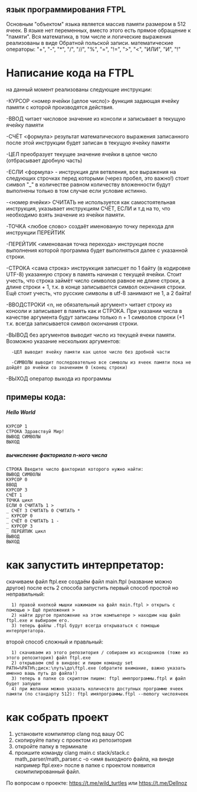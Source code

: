 ## язык программирования FTPL
Основным "объектом" языка является массив памяти размером в 512 ячеек. В языке нет переменных, вместо этого есть прямое обращение к "памяти". Вся математика, в том числе и логические выражения реализованы в виде Обратной польской записи.
математические операторы: "+", "-", "*", "/", "//", "%", "=", "!=", ">", "<", "ИЛИ", "И", "!" 

# Написание кода на FTPL

на данный момент реализованы следующие инструкции:

-КУРСОР <номер ячейки (целое число)> функция задающая  ячейку памяти с которой производятся действия.

-ВВОД  читает числовое значение из консоли и записывает в текущую ячейку памяти

-СЧЁТ <формула> результат математического выражения записанного после этой инструкции будет записан в текущую ячейку памяти

-ЦЕЛ преобразует текущее значение ячейки в целое число (отбрасывает дробную часть)

-ЕСЛИ <формула> - инструкция для ветвления, все выражения на следующих строчках перед которыми (через пробел, это важно!) стоит символ "_" в количестве равном количеству вложенности будут выполнены только в том случае если условие истинно.

-<номер ячейки> СЧИТАТЬ не используется как самостоятельная инструкция, указывает инструкциям СЧЁТ, ЕСЛИ и т.д на то, что необходимо взять значение из ячейки памяти.

-ТОЧКА <любое слово> создаёт именованую точку перехода для инструкции ПЕРЕЙТИК

-ПЕРЕЙТИК <именованая точка перехода> инструкция после выполнения которой программа будет выполняться далее с указанной строки. 

-СТРОКА <сама строка> инструккция записшет по 1 байту (в кодировке UTF-8) указанную строку в память начиная с текущей ячейки. Стоит учесть, что строка займёт число символов равное не длине строки, а длине строки + 1, т.к. в конце записывается символ окончания строки. Ещё стоит учесть, что русские символы в utf-8 занимают не 1, а 2 байта! 

-ВВОДСТРОКИ <n, не обязательный аргумент> читает строку из консоли и записывает в память как и СТРОКА. При указании числа в качестве аргумента будут записаны только n + 1 символов строки (+1 т.к. всегда записывается символ окончания строки.

-ВЫВОД без аргументов выводит число из текущей ячеки памяти. Возможно указание нескольких аргументов:

      -ЦЕЛ выводит ячейку памяти как целое число без дробной части
  
      -СИМВОЛЫ выводит последовательно все символы из ячеек памяти пока не дойдёт до ячейки со значением 0 (конец строки)

-ВЫХОД оператор выхода из программы


## примеры кода:
##### Hello World
```
КУРСОР 1
СТРОКА Здравствуй Мир!
ВЫВОД СИМВОЛЫ
ВЫХОД

```

##### вычисление факториала n-ного числа
```
СТРОКА Введите число факториал которого нужно найти: 
ВЫВОД СИМВОЛЫ
КУРСОР 0
ВВОД
КУРСОР 3
СЧЁТ 1
ТОЧКА цикл
ЕСЛИ 0 СЧИТАТЬ 1 >
_ СЧЁТ 3 СЧИТАТЬ 0 СЧИТАТЬ *
_ КУРСОР 0
_ СЧЁТ 0 СЧИТАТЬ 1 -
_ КУРСОР 3
_ ПЕРЕЙТИК цикл
ВЫВОД
ВЫХОД
```


# как запустить интерпретатор:

скачиваем файл ftpl.exe
создаём файл main.ftpl (название можно другое)
после есть 2 способа запустить
первый способ простой но неправильный:

      1) правой кнопкой мышки нажимаем на файл main.ftpl > открыть с помощью > Ещё приложения >
      2) найти другое приложение на этом компьютере > находим наш файл ftpl.exe и выбираем его.
      3) теперь файлы .ftpl будут всегда открываться с помощью интерпретатора.
второй способ сложный и правльный:

      1) скачиваем из этого репозитория / собираем из исходников (тоже из этого репозитория) файл ftpl.exe
      2) открываем cmd в виндовс и пишем команду set PATH=%PATH%;диск:\путь\до\ftpl.exe (обратите внимание, важно указать именно вашь путь до файла!)
      3) теперь в папке со скриптом пишем: ftpl имяпрограммы.ftpl и файл будет запущен
      4) при желании можно указать количесвто доступных программе ячеек памяти (по стандарту 512): ftpl имяпрограммы.ftpl --memory числоячеек
  
  

# как собрать проект
1) установите компилятор clang под вашу ОС
2) скопируйте папку с проектом из репозитория
3) откройте папку в терминале
4) проишите команду clang main.c stack/stack.c math_parser/math_parser.c -o <имя выходного файла, на винде например ftpl.exe>
после в папке с проектом появится скомпилированный файл.


По вопросам о проекте: https://t.me/wild_turtles или https://t.me/Dellnoz
